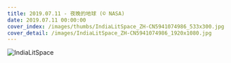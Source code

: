 ```yaml
---
title: 2019.07.11 - 夜晚的地球 (© NASA)
date: 2019.07.11 00:00:00
cover_index: /images/thumbs/IndiaLitSpace_ZH-CN5941074986_533x300.jpg
cover_detail: /images/IndiaLitSpace_ZH-CN5941074986_1920x1080.jpg
---
```


![IndiaLitSpace](/images/IndiaLitSpace_ZH-CN5941074986_1920x1080.jpg)
